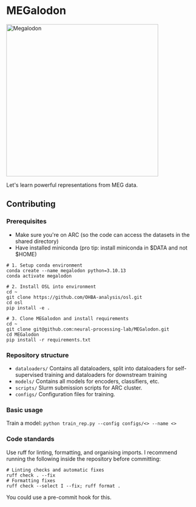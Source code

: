 # MEGalodon
<img src="https://i.imgur.com/tvJLJ1X.png" alt="Megalodon" width="400"/>


Let's learn powerful representations from MEG data.

## Contributing

### Prerequisites
- Make sure you're on ARC (so the code can access the datasets in the shared directory)
- Have installed miniconda (pro tip: install miniconda in $DATA and not $HOME)

```
# 1. Setup conda environment
conda create --name megalodon python=3.10.13
conda activate megalodon

# 2. Install OSL into environment
cd ~
git clone https://github.com/OHBA-analysis/osl.git
cd osl
pip install -e .

# 3. Clone MEGalodon and install requirements
cd ~
git clone git@github.com:neural-processing-lab/MEGalodon.git
cd MEGalodon
pip install -r requirements.txt
```

### Repository structure
- `dataloaders/` Contains all dataloaders, split into dataloaders for self-supervised training and dataloaders for downstream training
- `models/` Contains all models for encoders, classifiers, etc.
- `scripts/` Slurm submission scripts for ARC cluster.
- `configs/` Configuration files for training.

### Basic usage
Train a model:
`python train_rep.py --config configs/<> --name <>`

### Code standards
Use ruff for linting, formatting, and organising imports. I recommend running the following inside the repository before committing:
```
# Linting checks and automatic fixes
ruff check . --fix
# Formatting fixes
ruff check --select I --fix; ruff format .
```
You could use a pre-commit hook for this.